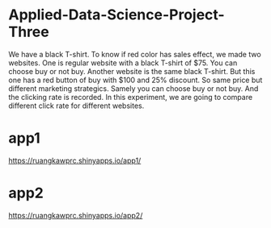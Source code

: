 # Applied-Data-Science-Project-Three

We have a black T-shirt. To know if red color has sales effect, we made two websites. One is regular website with a black T-shirt of $75. You can choose buy or not buy. Another website is the same black T-shirt. But this one has a red button of buy with $100 and 25% discount. So same price but different marketing strategics. Samely you can choose buy or not buy. 
And the clicking rate is recorded. In this experiment, we are going to compare different click rate for different websites. 

# app1
https://ruangkawprc.shinyapps.io/app1/

# app2
https://ruangkawprc.shinyapps.io/app2/
